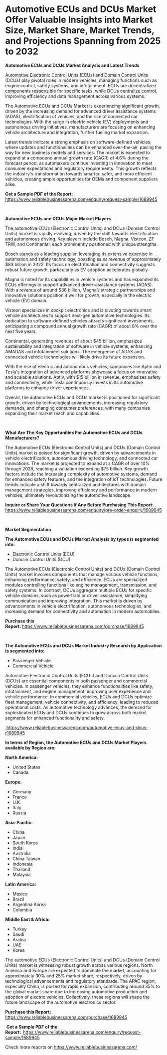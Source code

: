 <p><h1>Automotive ECUs and DCUs Market Offer Valuable Insights into Market Size, Market Share, Market Trends, and Projections Spanning from 2025 to 2032</h1></p><p><strong>Automotive ECUs and DCUs Market Analysis and Latest Trends</strong></p>
<p><p>Automotive Electronic Control Units (ECUs) and Domain Control Units (DCUs) play pivotal roles in modern vehicles, managing functions such as engine control, safety systems, and infotainment. ECUs are decentralized components responsible for specific tasks, while DCUs centralize control, improving efficiency and data management across various systems.</p><p>The Automotive ECUs and DCUs Market is experiencing significant growth, driven by the increasing demand for advanced driver assistance systems (ADAS), electrification of vehicles, and the rise of connected car technologies. With the surge in electric vehicle (EV) deployments and autonomous driving initiatives, manufacturers are focusing on enhancing vehicle architecture and integration, further fueling market expansion.</p><p>Latest trends indicate a strong emphasis on software-defined vehicles, where updates and functionalities can be enhanced over-the-air, paving the way for new business models and services. The market is expected to expand at a compound annual growth rate (CAGR) of 4.6% during the forecast period, as automakers continue investing in innovation to meet consumer expectations and regulatory requirements. This growth reflects the industry's transformation towards smarter, safer, and more efficient vehicles, creating ample opportunities for OEMs and component suppliers alike.</p></p>
<p><strong>Get a Sample PDF of the Report:&nbsp;</strong> <a href="https://www.reliablebusinessarena.com/enquiry/request-sample/1689945?utm_campaign=1891&utm_medium=2&utm_source=Github&utm_content=ia&utm_term=07012025&utm_id=automotive-ecus-and-dcus">https://www.reliablebusinessarena.com/enquiry/request-sample/1689945</a></p>
<p>&nbsp;</p>
<p><strong>Automotive ECUs and DCUs Major Market Players</strong></p>
<p><p>The automotive ECUs (Electronic Control Units) and DCUs (Domain Control Units) market is rapidly evolving, driven by the shift towards electrification and autonomous driving. Key players include Bosch, Magna, Visteon, ZF TRW, and Continental, each prominently positioned with unique strengths.</p><p>Bosch stands as a leading supplier, leveraging its extensive expertise in automation and safety technology, boasting sales revenue of approximately $83 billion in 2022. Its focus on electrification and connectivity suggests robust future growth, particularly as EV adoption accelerates globally.</p><p>Magna is noted for its capabilities in vehicle systems and has expanded its ECUs offerings to support advanced driver-assistance systems (ADAS). With a revenue of around $36 billion, Magna’s strategic partnerships and innovative solutions position it well for growth, especially in the electric vehicle (EV) domain.</p><p>Visteon specializes in cockpit electronics and is pivoting towards smart vehicle architectures to support next-gen automotive technologies. Its dedication to software-defined vehicles attracts significant investments, anticipating a compound annual growth rate (CAGR) of about 8% over the next five years.</p><p>Continental, generating revenues of about $45 billion, emphasizes sustainability and integration of software in vehicle systems, enhancing AMADAS and infotainment solutions. The emergence of ADAS and connected vehicle technologies will likely drive its future expansion.</p><p>With the rise of electric and autonomous vehicles, companies like Aptiv and Tesla's integration of advanced platforms showcase a focus on innovative and scalable solutions. Aptiv, with $15 billion in revenue, emphasizes safety and connectivity, while Tesla continuously invests in its automotive platforms to enhance driver experiences.</p><p>Overall, the automotive ECUs and DCUs market is positioned for significant growth, driven by technological advancements, increasing regulatory demands, and changing consumer preferences, with many companies expanding their market reach and capabilities.</p></p>
<p>&nbsp;</p>
<p><strong>What Are The Key Opportunities For Automotive ECUs and DCUs Manufacturers?</strong></p>
<p><p>The Automotive ECUs (Electronic Control Units) and DCUs (Domain Control Units) market is poised for significant growth, driven by advancements in vehicle electrification, autonomous driving technology, and connected car innovations. The market is projected to expand at a CAGR of over 10% through 2028, reaching a valuation exceeding $75 billion. Key growth factors include the increasing complexity of automotive systems, demand for enhanced safety features, and the integration of IoT technologies. Future trends indicate a shift towards centralized architectures with domain management strategies, improving efficiency and performance in modern vehicles, ultimately revolutionizing the automotive landscape.</p></p>
<p><strong>Inquire or Share Your Questions If Any Before Purchasing This Report:</strong> <a href="https://www.reliablebusinessarena.com/enquiry/pre-order-enquiry/1689945?utm_campaign=1891&utm_medium=2&utm_source=Github&utm_content=ia&utm_term=07012025&utm_id=automotive-ecus-and-dcus">https://www.reliablebusinessarena.com/enquiry/pre-order-enquiry/1689945</a></p>
<p>&nbsp;</p>
<p><strong>Market Segmentation</strong></p>
<p><strong>The Automotive ECUs and DCUs Market Analysis by types is segmented into:</strong></p>
<p><ul><li>Electronic Control Units (ECU)</li><li>Domain Control Units (DCU)</li></ul></p>
<p><p>The Automotive ECUs (Electronic Control Units) and DCUs (Domain Control Units) market involves components that manage various vehicle functions, enhancing performance, safety, and efficiency. ECUs are specialized modules controlling functions like engine management, transmission, and safety systems. In contrast, DCUs aggregate multiple ECUs for specific vehicle domains, such as powertrain or driver assistance, simplifying communication and improving integration. This market is driven by advancements in vehicle electrification, autonomous technologies, and increasing demand for connectivity and automation in modern automobiles.</p></p>
<p><strong>Purchase this Report:&nbsp;</strong><a href="https://www.reliablebusinessarena.com/purchase/1689945?utm_campaign=1891&utm_medium=2&utm_source=Github&utm_content=ia&utm_term=07012025&utm_id=automotive-ecus-and-dcus">https://www.reliablebusinessarena.com/purchase/1689945</a></p>
<p>&nbsp;</p>
<p><strong>The Automotive ECUs and DCUs Market Industry Research by Application is segmented into:</strong></p>
<p><ul><li>Passenger Vehicle</li><li>Commercial Vehicle</li></ul></p>
<p><p>Automotive Electronic Control Units (ECUs) and Domain Control Units (DCUs) are essential components in both passenger and commercial vehicles. In passenger vehicles, they enhance functionalities like safety, infotainment, and engine management, improving user experience and vehicle performance. In commercial vehicles, ECUs and DCUs optimize fleet management, vehicle connectivity, and efficiency, leading to reduced operational costs. As automotive technology advances, the demand for sophisticated ECUs and DCUs continues to grow across both market segments for enhanced functionality and safety.</p></p>
<p><a href="https://www.reliablebusinessarena.com/automotive-ecus-and-dcus-r1689945?utm_campaign=1891&utm_medium=2&utm_source=Github&utm_content=ia&utm_term=07012025&utm_id=automotive-ecus-and-dcus">&nbsp;https://www.reliablebusinessarena.com/automotive-ecus-and-dcus-r1689945</a></p>
<p><strong>In terms of Region, the Automotive ECUs and DCUs Market Players available by Region are:</strong></p>
<p>
    <p> <strong> North America: </strong>
        <ul>
            <li>United States</li>
            <li>Canada</li>
        </ul>
        </p> 
    <p> <strong> Europe: </strong>
        <ul>
            <li>Germany</li>
            <li>France</li>
            <li>U.K.</li>
            <li>Italy</li>
            <li>Russia</li>
        </ul>
        </p> 
    <p> <strong> Asia-Pacific: </strong>
        <ul>
            <li>China</li>
            <li>Japan</li>
            <li>South Korea</li>
            <li>India</li>
            <li>Australia</li>
            <li>China Taiwan</li>
            <li>Indonesia</li>
            <li>Thailand</li>
            <li>Malaysia</li>
        </ul>
        </p> 
    <p> <strong> Latin America: </strong>
        <ul>
            <li>Mexico</li>
            <li>Brazil</li>
            <li>Argentina Korea</li>
            <li>Colombia</li>
        </ul>
        </p> 
    <p> <strong> Middle East & Africa: </strong>
        <ul>
            <li>Turkey</li>
            <li>Saudi</li>
            <li>Arabia</li>
            <li>UAE</li>
            <li>Korea</li>
        </ul>
    </p>
    </p>
<p><p>The automotive ECUs (Electronic Control Units) and DCUs (Domain Control Units) market is witnessing robust growth across various regions. North America and Europe are expected to dominate the market, accounting for approximately 30% and 25% market share, respectively, driven by technological advancements and regulatory standards. The APAC region, especially China, is poised for rapid expansion, contributing around 35% to the global market share due to increasing automotive production and adoption of electric vehicles. Collectively, these regions will shape the future landscape of the automotive electronics sector.</p></p>
<p><strong>Purchase this Report: </strong><a href="https://www.reliablebusinessarena.com/purchase/1689945?utm_campaign=1891&utm_medium=2&utm_source=Github&utm_content=ia&utm_term=07012025&utm_id=automotive-ecus-and-dcus">https://www.reliablebusinessarena.com/purchase/1689945</a></p>
<p>&nbsp;<strong>Get a Sample PDF of the Report:&nbsp;&nbsp;</strong><a href="https://www.reliablebusinessarena.com/enquiry/request-sample/1689945?utm_campaign=1891&utm_medium=2&utm_source=Github&utm_content=ia&utm_term=07012025&utm_id=automotive-ecus-and-dcus">https://www.reliablebusinessarena.com/enquiry/request-sample/1689945</a></p>
<p><strong></strong></p>
<p>Check more reports on <a href="https://www.reliablebusinessarena.com/?utm_campaign=1891&utm_medium=2&utm_source=Github&utm_content=ia&utm_term=07012025&utm_id=automotive-ecus-and-dcus">https://www.reliablebusinessarena.com/</a></p>